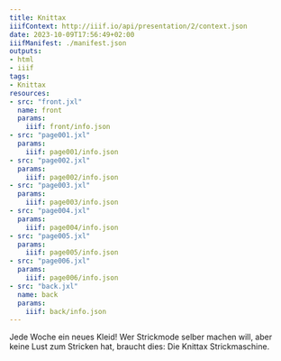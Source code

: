 ```yaml
---
title: Knittax
iiifContext: http://iiif.io/api/presentation/2/context.json
date: 2023-10-09T17:56:49+02:00
iiifManifest: ./manifest.json
outputs:
- html
- iiif
tags:
- Knittax
resources:
- src: "front.jxl"
  name: front
  params:
    iiif: front/info.json
- src: "page001.jxl"
  params:
    iiif: page001/info.json
- src: "page002.jxl"
  params:
    iiif: page002/info.json
- src: "page003.jxl"
  params:
    iiif: page003/info.json
- src: "page004.jxl"
  params:
    iiif: page004/info.json
- src: "page005.jxl"
  params:
    iiif: page005/info.json
- src: "page006.jxl"
  params:
    iiif: page006/info.json
- src: "back.jxl"
  name: back
  params:
    iiif: back/info.json
---
```

Jede Woche ein neues Kleid! <!--more-->
Wer Strickmode selber machen will, aber keine Lust zum Stricken hat, braucht dies: Die Knittax Strickmaschine.
